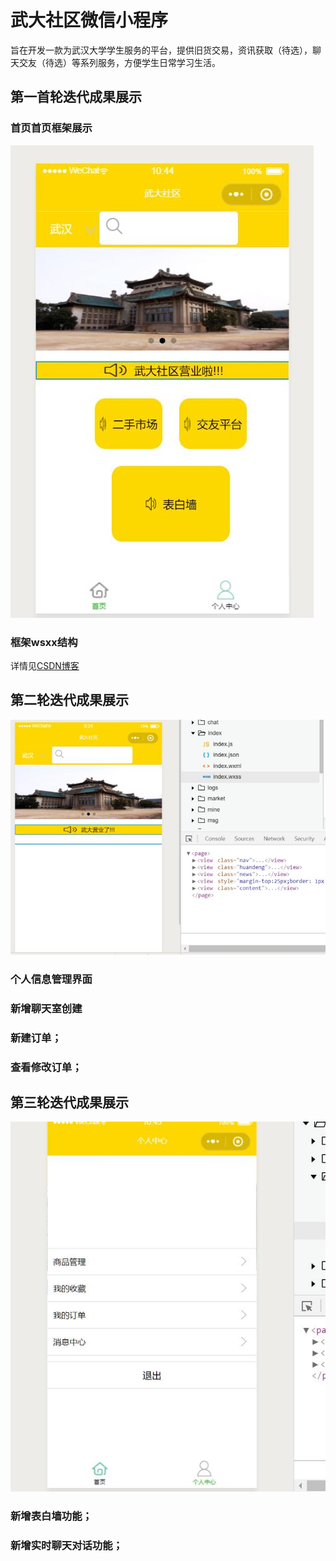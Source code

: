 # 武大社区微信小程序
旨在开发一款为武汉大学学生服务的平台，提供旧货交易，资讯获取（待选），聊天交友（待选）等系列服务，方便学生日常学习生活。
## 第一首轮迭代成果展示

### 首页首页框架展示

![首页框架展示](https://github.com/loweasy/-vx-/blob/The-First-iteration/7DC88D05AF3725C896C12710151C30B9.jpg)
### 框架wsxx结构



详情见[CSDN博客](https://blog.csdn.net/weixin_44588455)
## 第二轮迭代成果展示
![框架wxss结构](https://github.com/loweasy/-vx-/blob/The-First-iteration/0150E82E625E886C26CF47DC7D171A2B.jpg)
### 个人信息管理界面
  ### 新增聊天室创建
  
  ### 新建订单；
 
  ### 查看修改订单；
  
## 第三轮迭代成果展示
![个人信息管理](https://github.com/loweasy/-vx-/blob/The-First-iteration/62EC10B8BA0D0E630184215E9E682B8C.jpg)
  ### 新增表白墙功能；
  ### 新增实时聊天对话功能；

